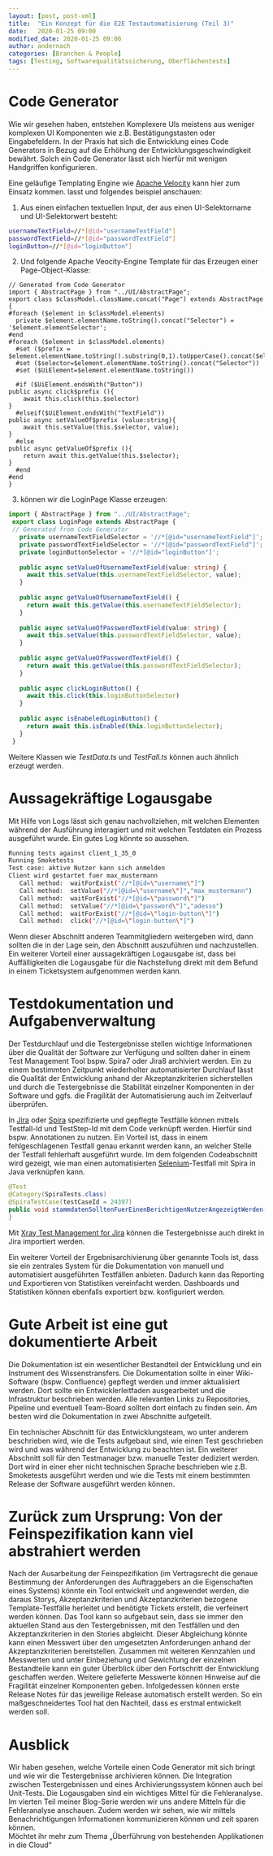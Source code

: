 ```yaml
---
layout: [post, post-xml]                                                # Pflichtfeld. Nicht ändern!
title:  "Ein Konzept für die E2E Testautomatisierung (Teil 3)"          # Pflichtfeld. Bitte einen Titel für den Blog Post angeben.
date:   2020-01-25 09:00                                                # Pflichtfeld. Format "YYYY-MM-DD HH:MM". Muss für Veröffentlichung in der Vergangenheit liegen. (Für Preview egal)
modified_date: 2020-01-25 09:00
author: andernach                                                       # Pflichtfeld. Es muss in der "authors.yml" einen Eintrag mit diesem Namen geben.
categories: [Branchen & People]                                         # Pflichtfeld. Maximal eine der angegebenen Kategorien verwenden.
tags: [Testing, Softwarequalitätssicherung, Oberflächentests]           # Optional.
---
```

# Code Generator

Wie wir gesehen haben, entstehen Komplexere UIs meistens aus weniger komplexen UI Komponenten wie z.B. Bestätigungstasten oder Eingabefeldern.
In der Praxis hat sich die Entwicklung eines Code Generators in Bezug auf die Erhöhung der Entwicklungsgeschwindigkeit bewährt.
Solch ein Code Generator lässt sich hierfür mit wenigen Handgriffen konfigurieren. 

Eine geläufige Templating Engine wie [Apache Velocity](https://velocity.apache.org/) kann hier zum Einsatz kommen.
lasst und folgendes beispiel anschauen:
1. Aus einen einfachen textuellen Input, der aus einen UI-Selektorname und UI-Selektorwert besteht:
 ```bash
usernameTextField=//*[@id="usernameTextField"]
passwordTextField=//*[@id="passwordTextField"]
loginButton=//*[@id="loginButton"]
```
2. Und folgende Apache Veocity-Engine Template für das Erzeugen einer Page-Object-Klasse:

```
// Generated from Code Generator
import { AbstractPage } from "../UI/AbstractPage";
export class $classModel.className.concat("Page") extends AbstractPage {
#foreach ($element in $classModel.elements)
  private $element.elementName.toString().concat("Selector") = '$element.elementSelector';
#end
#foreach ($element in $classModel.elements)
  #set ($prefix = $element.elementName.toString().substring(0,1).toUpperCase().concat($element.elementName.toString().substring(1)))
  #set ($selector=$element.elementName.toString().concat("Selector"))
  #set ($UiElement=$element.elementName.toString())

  #if ($UiElement.endsWith("Button"))
public async click$prefix (){
    await this.click(this.$selector)
}
  #elseif($UiElement.endsWith("TextField"))
public async setValueOf$prefix (value:string){
    await this.setValue(this.$selector, value);
}
  #else
public async getValueOf$prefix (){
    return await this.getValue(this.$selector);
}
  #end
#end
}
```

3. können wir die LoginPage Klasse erzeugen:

```typescript
import { AbstractPage } from "../UI/AbstractPage";
 export class LoginPage extends AbstractPage {
 // Generated from Code Generator
   private usernameTextFieldSelector = '//*[@id="usernameTextField"]';
   private passwordTextFieldSelector = '//*[@id="passwordTextField"]';
   private loginButtonSelector = '//*[@id="loginButton"]';
 
   public async setValueOfUsernameTextField(value: string) {
     await this.setValue(this.usernameTextFieldSelector, value);
   }
 
   public async getValueOfUsernameTextField() {
     return await this.getValue(this.usernameTextFieldSelector);
   }
 
   public async setValueOfPasswordTextField(value: string) {
     await this.setValue(this.passwordTextFieldSelector, value);
   }
 
   public async getValueOfPasswordTextField() {
     return await this.getValue(this.passwordTextFieldSelector);
   }
  
   public async clickLoginButton() {
     await this.click(this.loginButtonSelector)
   }
 
   public async isEnabeledLoginButton() {
     return await this.isEnabled(this.loginButtonSelector);
   }
 }
```
Weitere Klassen wie *TestData.ts* und *TestFall.ts* können auch ähnlich erzeugt werden.
   
# Aussagekräftige Logausgabe

Mit Hilfe von Logs lässt sich genau nachvollziehen,  mit welchen Elementen während der Ausführung interagiert und mit welchen Testdaten ein Prozess ausgeführt wurde.
Ein gutes Log könnte so aussehen. 
```bash
Running tests against client_1_35_0
Running Smoketests
Test case: aktive Nutzer kann sich anmelden
Client wird gestartet fuer max_mustermann
   Call method:  waitForExist("//*[@id=\"username\"]")
   Call method:  setValue("//*[@id=\"username\"]","max_mustermann")
   Call method:  waitForExist("//*[@id=\"password\"]")
   Call method:  setValue("//*[@id=\"password\"]","adesso")
   Call method:  waitForExist("//*[@id=\"login-button\"]")
   Call method:  click("//*[@id=\"login-button\"]")
```

Wenn dieser Abschnitt anderen Teammitgliedern weitergeben wird, dann sollten die in der Lage sein, den Abschnitt auszuführen und nachzustellen.
Ein weiterer Vorteil einer aussagekräftigen Logausgabe ist, dass bei Auffälligkeiten die Logausgabe für die Nachstellung direkt mit dem Befund in einem Ticketsystem aufgenommen werden kann.

# Testdokumentation und Aufgabenverwaltung

Der Testdurchlauf und die Testergebnisse stellen wichtige Informationen über die Qualität der Software zur Verfügung und sollten daher in einem Test Management Tool bspw. Spira7 oder Jira8  archiviert werden.
Ein zu einem bestimmten Zeitpunkt wiederholter automatisierter Durchlauf lässt die Qualität der Entwicklung anhand der Akzeptanzkriterien sicherstellen  und durch die Testergebnisse die Stabilität einzelner Komponenten in der Software und ggfs. die Fragilität der Automatisierung auch im Zeitverlauf überprüfen. 

In [Jira](https://www.atlassian.com/de/software/jira) oder [Spira](https://www.inflectra.com/SpiraTest/) spezifizierte und gepflegte Testfälle können mittels Testfall-Id und TestStep-Id mit dem Code verknüpft werden.
Hierfür sind bspw. Annotationen zu nutzen.
Ein Vorteil ist, dass in einem fehlgeschlagenen Testfall genau erkannt werden kann, an welcher Stelle der Testfall fehlerhaft ausgeführt wurde.
Im dem folgenden Codeabschnitt wird gezeigt, wie man einen automatisierten [Selenium](https://selenium.dev/)-Testfall mit Spira in Java verknüpfen kann.
```java
@Test
@Category(SpiraTests.class)
@SpiraTestCase(testCaseId = 24397)
public void stammdatenSolltenFuerEinenBerichtigenNutzerAngezeigtWerden() {
} 
```
Mit [Xray Test Management for Jira](https://marketplace.atlassian.com/apps/1211769/xray-test-management-for-jira?hosting=cloud&tab=overview) können die Testergebnisse auch direkt in Jira importiert werden.


Ein weiterer Vorteil der Ergebnisarchivierung über genannte Tools ist, dass sie ein zentrales System für die Dokumentation von manuell und automatisiert ausgeführten Testfällen anbieten.
Dadurch kann das Reporting und Exportieren von Statistiken vereinfacht werden.
Dashboards und Statistiken können ebenfalls exportiert bzw. konfiguriert werden. 

# Gute Arbeit ist eine gut dokumentierte Arbeit 

Die Dokumentation ist ein wesentlicher Bestandteil der Entwicklung und ein Instrument des Wissenstransfers.
Die Dokumentation sollte in einer Wiki-Software (bspw. Confluence) gepflegt werden und immer aktualisiert werden.
Dort sollte ein Entwicklerleitfaden ausgearbeitet und die Infrastruktur beschrieben werden.
Alle relevanten Links zu Repositories, Pipeline und eventuell Team-Board sollten dort einfach zu finden sein.
Am besten wird die Dokumentation in zwei Abschnitte aufgeteilt.


Ein technischer Abschnitt für das Entwicklungsteam, wo unter anderem beschrieben wird, wie die Tests aufgebaut sind, wie einen Test geschrieben wird und was während der Entwicklung zu beachten ist. 
Ein weiterer Abschnitt soll für den Testmanager bzw. manuelle Tester dediziert werden.
Dort wird in einer eher nicht technischen Sprache beschrieben wie z.B. Smoketests ausgeführt werden und wie die Tests mit einem bestimmten Release der Software ausgeführt werden können. 

# Zurück zum Ursprung: Von der Feinspezifikation kann viel abstrahiert werden 

Nach der Ausarbeitung der Feinspezifikation (im Vertragsrecht die genaue Bestimmung der Anforderungen des Auftraggebers an die Eigenschaften eines Systems) könnte ein Tool entwickelt und angewendet werden, die daraus Storys, Akzeptanzkriterien und Akzeptanzkriterien bezogene Template-Testfälle herleitet und benötigte Tickets erstellt, die verfeinert werden können. 
Das Tool kann so aufgebaut sein, dass sie immer den aktuellen Stand aus den Testergebnissen, mit den Testfällen und den Akzeptanzkriterien in den Stories abgleicht.
Dieser Abgleichung könnte kann einen Messwert über den umgesetzten Anforderungen anhand der Akzeptanzkriterien bereitstellen.
Zusammen mit weiteren Kennzahlen und Messwerten und unter  Einbeziehung und Gewichtung der einzelnen Bestandteile kann ein guter Überblick über den Fortschritt der Entwicklung  geschaffen werden.
Weitere gelieferte Messwerte können Hinweise auf die Fragilität einzelner Komponenten geben.
Infolgedessen können erste Release Notes für das jeweilige Release automatisch erstellt werden. 
So ein maßgeschneidertes Tool hat den Nachteil, dass es erstmal entwickelt werden soll.
 
 
# Ausblick

Wir haben gesehen, welche Vorteile einen Code Generator mit sich bringt und wie wir die Testergebnisse archivieren können.
Die Integration zwischen Testergebnissen und eines Archivierungssystem können auch bei Unit-Tests.
Die Logausgaben sind ein wichtiges Mittel für die Fehleranalyse.
Im vierten Teil meiner Blog-Serie werden wir uns andere Mitteln für die Fehleranalyse anschauen. 
Zudem werden wir sehen, wie wir mittels Benachrichtigungen Informationen kommunizieren können und zeit sparen können.  
Möchtet ihr mehr zum Thema „Überführung von bestehenden Applikationen in die Cloud“
